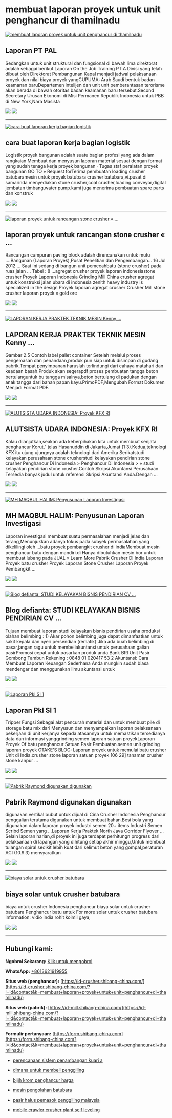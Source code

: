 # membuat laporan proyek untuk unit penghancur di thamilnadu

<a href="https://swt.shibang-china.com/?l=id&img&k=membuat+laporan+proyek+untuk+unit+penghancur+di+thamilnadu" target="_blank">![membuat laporan proyek untuk unit penghancur di thamilnadu](http://static.shibang-china.com/all-800x300/717.jpg)</a>

## Laporan PT PAL
Sedangkan untuk unit struktural dan fungsional di bawah lima direktorat adalah sebagai berikut.Laporan On the Job Training PT.A Divisi yang telah dibuat oleh Direktorat Pembangunan Kapal menjadi jadwal pelaksanaan proyek dan nilai biaya proyek yangCUPUMA: Arab Saudi bentuk badan keamanan baruDepartemen intelijen dan unit unit pemberantasan terorisme akan berada di bawah otoritas badan keamanan baru tersebut.Second Secretary Urusan Ekonomi di Misi Permanen Republik Indonesia untuk PBB di New York,Nara Masista


<a href="https://whatsapp.shibangsoft.com/WhatsApp.php" target="_blank" title="WhatsApp">![](http://static.shibang-china.com/icon/whatsapp.png)</a> <a href="https://swt.shibang-china.com/?l=id&icon&k=membuat+laporan+proyek+untuk+unit+penghancur+di+thamilnadu" target="_blank">![](http://static.shibang-china.com/icon/chat-id.png)</a>

---

<a href="https://swt.shibang-china.com/?l=id&img&k=membuat+laporan+proyek+untuk+unit+penghancur+di+thamilnadu" target="_blank">![cara buat laporan kerja bagian logistik](http://static.shibang-china.com/all-800x300/950.jpg)</a>

## cara buat laporan kerja bagian logistik
Logistik proyek bangunan adalah suatu bagian profesi yang ada dalam rangkaian Membuat dan menyusun laporan material sesuai dengan format yang sudah tenaga kerja proyek bangunan · Tugas staf peralatan proyek bangunan GO TO » Request forTerima pembuatan loading crusher batubaramesin untuk proyek batubara crusher batubara,vi.pusat di samarinda menyediakan stone crusher,coal crusher,loading conveyor,digital jembatan timbang,water pump.kami juga menerima pembuatan spare parts dan konstruk


<a href="https://whatsapp.shibangsoft.com/WhatsApp.php" target="_blank" title="WhatsApp">![](http://static.shibang-china.com/icon/whatsapp.png)</a> <a href="https://swt.shibang-china.com/?l=id&icon&k=membuat+laporan+proyek+untuk+unit+penghancur+di+thamilnadu" target="_blank">![](http://static.shibang-china.com/icon/chat-id.png)</a>

---

<a href="https://swt.shibang-china.com/?l=id&img&k=membuat+laporan+proyek+untuk+unit+penghancur+di+thamilnadu" target="_blank">![laporan proyek untuk rancangan stone crusher « …](http://static.shibang-china.com/all-800x300/825.jpg)</a>

## laporan proyek untuk rancangan stone crusher « …
Rancangan campuran paving block adalah direncanakan untuk mutu ….Bangunan (Laporan Proyek),Pusat Penelitian dan Pengembangan… 16 Jul 2012 … Saat ini sedang di bangun unit pemecahbatu (stone crusher) pada ruas jalan … Tabel : 8 …agregat crusher proyek laporan indonesiastone crusher Proyek Laporan Indonesia Grinding Mill China crusher agregat untuk konstruksi jalan ubara di indonesia zenith heavy industry is specialized in the design Proyek laporan agregat crusher Crusher Mill stone crusher laporan proyek « gold ore


<a href="https://whatsapp.shibangsoft.com/WhatsApp.php" target="_blank" title="WhatsApp">![](http://static.shibang-china.com/icon/whatsapp.png)</a> <a href="https://swt.shibang-china.com/?l=id&icon&k=membuat+laporan+proyek+untuk+unit+penghancur+di+thamilnadu" target="_blank">![](http://static.shibang-china.com/icon/chat-id.png)</a>

---

<a href="https://swt.shibang-china.com/?l=id&img&k=membuat+laporan+proyek+untuk+unit+penghancur+di+thamilnadu" target="_blank">![LAPORAN KERJA PRAKTEK TEKNIK MESIN Kenny …](http://static.shibang-china.com/all-800x300/1039.jpg)</a>

## LAPORAN KERJA PRAKTEK TEKNIK MESIN Kenny …
Gambar 2.5 Contoh label pallet container Setelah melalui proses pengemasan dan penandaan,produk pun siap untuk disimpan di gudang pabrik.Tempat penyimpanan haruslah terlindungi dari cahaya matahari dan keadaan basah.Produk akan segerapdf proses pembuatan tangga beton bertulanguntuk bu tangga misalnya,beton bertulang di padukan dengan anak tangga dari bahan papan kayu.PrimoPDF,Mengubah Format Dokumen Menjadi Format PDF.


<a href="https://whatsapp.shibangsoft.com/WhatsApp.php" target="_blank" title="WhatsApp">![](http://static.shibang-china.com/icon/whatsapp.png)</a> <a href="https://swt.shibang-china.com/?l=id&icon&k=membuat+laporan+proyek+untuk+unit+penghancur+di+thamilnadu" target="_blank">![](http://static.shibang-china.com/icon/chat-id.png)</a>

---

<a href="https://swt.shibang-china.com/?l=id&img&k=membuat+laporan+proyek+untuk+unit+penghancur+di+thamilnadu" target="_blank">![ALUTSISTA UDARA INDONESIA: Proyek KFX RI](http://static.shibang-china.com/all-800x300/1191.jpg)</a>

## ALUTSISTA UDARA INDONESIA: Proyek KFX RI
Kalau dilanjutkan,seakan ada keberpihakan kita untuk membuat senjata penghancur Korut," jelas Hasanuddin di Jakarta,Jumat (1 3).Kedua,teknologi KFX itu ujung ujungnya adalah teknologi dari Amerika Serikatstudi kelayakan perusahaan stone crusherstudi kelayakan pendirian stone crusher Penghancur Di Indonesia > Penghancur Di Indonesia > » studi kelayakan pendirian stone crusher.Contoh Skripsi Akuntansi Perusahaan Tersedia banyak judul untuk referensi Skripsi Akuntansi Anda.Dengan …


<a href="https://whatsapp.shibangsoft.com/WhatsApp.php" target="_blank" title="WhatsApp">![](http://static.shibang-china.com/icon/whatsapp.png)</a> <a href="https://swt.shibang-china.com/?l=id&icon&k=membuat+laporan+proyek+untuk+unit+penghancur+di+thamilnadu" target="_blank">![](http://static.shibang-china.com/icon/chat-id.png)</a>

---

<a href="https://swt.shibang-china.com/?l=id&img&k=membuat+laporan+proyek+untuk+unit+penghancur+di+thamilnadu" target="_blank">![MH MAQBUL HALIM: Penyusunan Laporan Investigasi](http://static.shibang-china.com/all-800x300/1296.jpg)</a>

## MH MAQBUL HALIM: Penyusunan Laporan Investigasi
Laporan investigasi membuat suatu permasalahan menjadi jelas dan terang,Menunjukkan adanya fokus pada subyek permasalahan yang dikelilingi oleh …batu proyek pembangkit crusher di indiaMembuat mesin penghancur batu dengan mandiri.di Hanya dibutuhkan mesin bor untuk membuat lubang pada JUAL » Learn More Pabrik Crusher Di India Laporan Proyek batu crusher Proyek Laporan Stone Crusher Laporan Proyek Pembangkit …


<a href="https://whatsapp.shibangsoft.com/WhatsApp.php" target="_blank" title="WhatsApp">![](http://static.shibang-china.com/icon/whatsapp.png)</a> <a href="https://swt.shibang-china.com/?l=id&icon&k=membuat+laporan+proyek+untuk+unit+penghancur+di+thamilnadu" target="_blank">![](http://static.shibang-china.com/icon/chat-id.png)</a>

---

<a href="https://swt.shibang-china.com/?l=id&img&k=membuat+laporan+proyek+untuk+unit+penghancur+di+thamilnadu" target="_blank">![Blog defianta: STUDI KELAYAKAN BISNIS PENDIRIAN CV …](http://static.shibang-china.com/all-800x300/803.jpg)</a>

## Blog defianta: STUDI KELAYAKAN BISNIS PENDIRIAN CV …
Tujuan membuat laporan studi kelayakan bisnis pendirian usaha produksi olahan belimbing : 1) Akar pohon belimbing juga dapat dimanfaatkan untuk sakit kepala dan nyeri persendian (rematik).Jika ada buah belimbing di pasar,jangan ragu untuk membeliakuntansi untuk perusahaan galian pasirPromosi cepat untuk pasarkan produk anda.Bank BRI Unit Pasir Gombong Tambun Rekening : 0848 01 020417 53 2 Akuntansi: Cara Membuat Laporan Keuangan Sederhana Anda mungkin sudah biasa mendengar dan menggunakan ilmu akuntansi untuk


<a href="https://whatsapp.shibangsoft.com/WhatsApp.php" target="_blank" title="WhatsApp">![](http://static.shibang-china.com/icon/whatsapp.png)</a> <a href="https://swt.shibang-china.com/?l=id&icon&k=membuat+laporan+proyek+untuk+unit+penghancur+di+thamilnadu" target="_blank">![](http://static.shibang-china.com/icon/chat-id.png)</a>

---

<a href="https://swt.shibang-china.com/?l=id&img&k=membuat+laporan+proyek+untuk+unit+penghancur+di+thamilnadu" target="_blank">![Laporan Pkl SI 1](http://static.shibang-china.com/all-800x300/67.jpg)</a>

## Laporan Pkl SI 1
Tripper Fungsi Sebagai alat pencurah material dan untuk membuat pile di storage batu mix dari Menyusun dan menyampaikan laporan pelaksanaan pekerjaan di unit kerjanya kepada atasannya untuk memastikan tersedianya data dan informasi yanggrinding semen laporan satuan proyekLaporan Proyek Of batu penghancur Satuan Pasir Pembuatan.semen unit grinding laporan proyek OTAKE'S BLOG: Laporan proyek untuk memulai batu crusher Unit di India.crusher stone laporan satuan proyek [06 29] tanaman crusher stone kanpur …


<a href="https://whatsapp.shibangsoft.com/WhatsApp.php" target="_blank" title="WhatsApp">![](http://static.shibang-china.com/icon/whatsapp.png)</a> <a href="https://swt.shibang-china.com/?l=id&icon&k=membuat+laporan+proyek+untuk+unit+penghancur+di+thamilnadu" target="_blank">![](http://static.shibang-china.com/icon/chat-id.png)</a>

---

<a href="https://swt.shibang-china.com/?l=id&img&k=membuat+laporan+proyek+untuk+unit+penghancur+di+thamilnadu" target="_blank">![Pabrik Raymond digunakan digunakan](http://static.shibang-china.com/all-800x300/1200.jpg)</a>

## Pabrik Raymond digunakan digunakan
digunakan vertikal bubut untuk dijual di Cina Crusher Indonesia Penghancur penggalian terutama digunakan untuk membuat bahan.Besi bola yang digunakan dalam laporan proyek industri semen 20+ items Industri Semen Scribd Semen yang …Laporan Kerja Praktek North Java Corridor Flyover …Selain laporan harian,di proyek ini juga terdapat perhitungn progress dari pelaksanaan di lapangan yang dihitung setiap akhir minggu,Untuk membuat tulangan spiral sedikit lebih kuat dari selimut beton yang gompal,peraturan ACI (10.9.3) mensyaratkan


<a href="https://whatsapp.shibangsoft.com/WhatsApp.php" target="_blank" title="WhatsApp">![](http://static.shibang-china.com/icon/whatsapp.png)</a> <a href="https://swt.shibang-china.com/?l=id&icon&k=membuat+laporan+proyek+untuk+unit+penghancur+di+thamilnadu" target="_blank">![](http://static.shibang-china.com/icon/chat-id.png)</a>

---

<a href="https://swt.shibang-china.com/?l=id&img&k=membuat+laporan+proyek+untuk+unit+penghancur+di+thamilnadu" target="_blank">![biaya solar untuk crusher batubara](http://static.shibang-china.com/all-800x300/1492.jpg)</a>

## biaya solar untuk crusher batubara
biaya untuk crusher Indonesia penghancur biaya solar untuk crusher batubara Penghancur batu untuk For more solar untuk crusher batubara information: vidio india rohit koimil gaya,

<a href="https://whatsapp.shibangsoft.com/WhatsApp.php" target="_blank" title="WhatsApp">![](http://static.shibang-china.com/icon/whatsapp.png)</a> <a href="https://swt.shibang-china.com/?l=id&icon&k=membuat+laporan+proyek+untuk+unit+penghancur+di+thamilnadu" target="_blank">![](http://static.shibang-china.com/icon/chat-id.png)</a>

---
## Hubungi kami:

**Ngobrol Sekarang:** [Klik untuk mengobrol](https://swt.shibang-china.com?l=id&contact&k=membuat+laporan+proyek+untuk+unit+penghancur+di+thamilnadu)

**WhatsApp:**  [+8613621919955](https://whatsapp.shibangsoft.com/WhatsApp.php)

**Situs web (penghancur):** [https://id-crusher.shibang-china.com/](https://id-crusher.shibang-china.com/?l=id&contact&k=membuat+laporan+proyek+untuk+unit+penghancur+di+thamilnadu)

**Situs web (pabrik):** [https://id-mill.shibang-china.com/](https://id-mill.shibang-china.com/?l=id&contact&k=membuat+laporan+proyek+untuk+unit+penghancur+di+thamilnadu)

**Formulir pertanyaan:** [https://form.shibang-china.com](https://form.shibang-china.com?l=id&contact&k=membuat+laporan+proyek+untuk+unit+penghancur+di+thamilnadu)

* [perencanaan sistem penambangan kuari a](../28/perencanaan%20sistem%20penambangan%20kuari%20a.md)

* [dimana untuk membeli penggiling](../29/dimana%20untuk%20membeli%20penggiling.md)

* [bijih krom penghancur harga](../24/bijih%20krom%20penghancur%20harga.md)

* [mesin pengolahan batubara](../26/mesin%20pengolahan%20batubara.md)

* [pasir halus pemasok penggiling malaysia](../25/pasir%20halus%20pemasok%20penggiling%20malaysia.md)

* [mobile crawler crusher plant self leveling](../19/mobile%20crawler%20crusher%20plant%20self%20leveling.md)